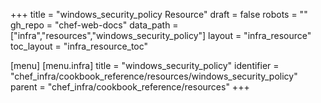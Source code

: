 +++
title = "windows_security_policy Resource"
draft = false
robots = ""
gh_repo = "chef-web-docs"
data_path = ["infra","resources","windows_security_policy"]
layout = "infra_resource"
toc_layout = "infra_resource_toc"

[menu]
  [menu.infra]
    title = "windows_security_policy"
    identifier = "chef_infra/cookbook_reference/resources/windows_security_policy"
    parent = "chef_infra/cookbook_reference/resources"
+++

<!-- The contents of this page are automatically generated from the windows_security_policy.yaml file in the data directory. -->
<!-- To suggest a change, edit the https://github.com/chef/chef/blob/master/lib/chef/resource/windows_security_policy.rb file
      and submit a pull request to the https://github.com/chef/chef repository. -->
